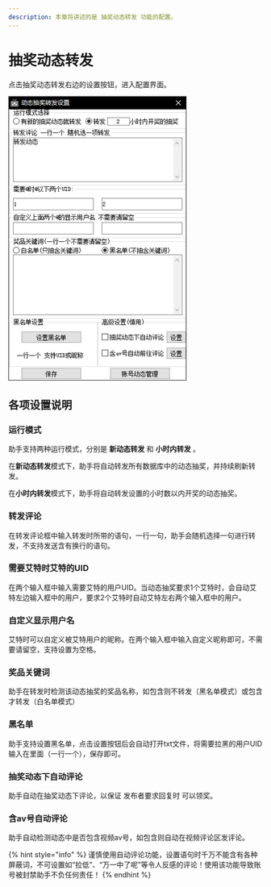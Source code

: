 ```yaml
---
description: 本章将讲述的是 抽奖动态转发 功能的配置。
---
```


# 抽奖动态转发

点击抽奖动态转发右边的设置按钮，进入配置界面。

![&#x52A8;&#x6001;&#x62BD;&#x5956;&#x8F6C;&#x53D1;&#x754C;&#x9762;&#x793A;&#x610F;&#x56FE;](../.gitbook/assets/image%20%2810%29.png)

## 各项设置说明

### 运行模式

助手支持两种运行模式，分别是 **新动态转发** 和 **小时内转发** 。

在**新动态转发**模式下，助手将自动转发所有数据库中的动态抽奖，并持续刷新转发。

在**小时内转发**模式下，助手将自动转发设置的小时数以内开奖的动态抽奖。

### 转发评论

在转发评论框中输入转发时所带的语句，一行一句，助手会随机选择一句进行转发，不支持发送含有换行的语句。

### 需要艾特时艾特的UID

在两个输入框中输入需要艾特的用户UID。当动态抽奖要求1个艾特时，会自动艾特左边输入框中的用户，要求2个艾特时自动艾特左右两个输入框中的用户。

### 自定义显示用户名

艾特时可以自定义被艾特用户的昵称。在两个输入框中输入自定义昵称即可，不需要请留空，支持设置为空格。

### 奖品关键词

助手在转发时检测该动态抽奖的奖品名称，如包含则不转发（黑名单模式）或包含才转发（白名单模式）

### 黑名单

助手支持设置黑名单，点击设置按钮后会自动打开txt文件，将需要拉黑的用户UID输入在里面（一行一个），保存即可。

### 抽奖动态下自动评论

助手自动在抽奖动态下评论，以保证 发布者要求回复时 可以领奖。

### 含av号自动评论

助手自动检测动态中是否包含视频av号，如包含则自动在视频评论区发评论。

{% hint style="info" %}
谨慎使用自动评论功能，设置语句时千万不能含有各种屏蔽词，不可设置如“拉低”、“万一中了呢”等令人反感的评论！使用该功能导致账号被封禁助手不负任何责任！
{% endhint %}

